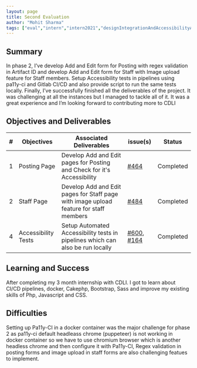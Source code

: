 ```yaml
---
layout: page
title: Second Evaluation
author: "Mohit Sharma"
tags: ["eval","intern","intern2021","designIntegrationAndAccessibilityAudit","eval#2"]
---
```


## Summary
In phase 2, I’ve develop Add and Edit form for Posting with regex validation in Artifact ID and develop Add and Edit form for Staff with Image upload feature for Staff members. Setup Accessibility tests in pipelines using pa11y-ci and Gitlab CI/CD and also provide script to run the same tests locally. Finally, I’ve successfully finished all the deliverables of the project. It was challenging at all the instances but I managed to tackle all of it. It was a great experience and I’m looking forward to contributing more to CDLI


## Objectives and Deliverables
| \# | Objectives         | Associated Deliverables                                             | issue(s) | Status |
| --- | ------------------ | ------------------------------------------------------------------- | -------- | -------- |
| 1 | Posting Page | Develop Add and Edit pages for Posting and Check for it's Accessibility | [#464](https://gitlab.com/cdli/framework/-/issues/464) | Completed |
| 2 | Staff Page | Develop Add and Edit pages for Staff page with image upload feature for staff members | [#484](https://gitlab.com/cdli/framework/-/issues/484) | Completed |
| 4 | Accessibility Tests | Setup Automated Accessibility tests in pipelines which can also be run locally | [#600](https://gitlab.com/cdli/framework/-/issues/600), [#164](https://gitlab.com/cdli/framework/-/issues/164) | Completed |



## Learning and Success
After completing my 3 month internship with CDLI. I got to learn about CI/CD pipelines, docker, Cakephp,  Bootstrap, Sass and improve my existing skills of Php, Javascript and CSS.

## Difficulties
Setting up Pa11y-CI in a docker container was the major challenge for phase 2 as pa11y-ci default headleass chrome (puppeteer) is not working in docker container so we have to use chromium browser which is another headless chrome and then configure it with Pa11y-CI, Regex validation in posting forms and image upload in staff forms are also challenging featues to implement.
